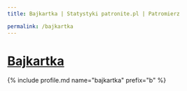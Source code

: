 ```yaml
---
title: Bajkartka | Statystyki patronite.pl | Patromierz

permalink: /bajkartka
---
```


# [Bajkartka](https://patronite.pl/bajkartka)

{% include profile.md name="bajkartka" prefix="b" %}
